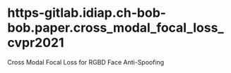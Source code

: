 # https-gitlab.idiap.ch-bob-bob.paper.cross_modal_focal_loss_cvpr2021
Cross Modal Focal Loss for RGBD Face Anti-Spoofing
